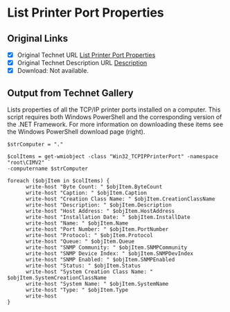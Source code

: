 # List Printer Port Properties

## Original Links

- [x] Original Technet URL [List Printer Port Properties](https://gallery.technet.microsoft.com/32ee7696-0e6c-4d6c-b439-a4ef62d17c0f)
- [x] Original Technet Description URL [Description](https://gallery.technet.microsoft.com/32ee7696-0e6c-4d6c-b439-a4ef62d17c0f/description)
- [x] Download: Not available.

## Output from Technet Gallery

Lists properties of all the TCP/IP printer ports installed on a computer. This script requires both Windows PowerShell and the corresponding version of the .NET Framework. For more information on downloading these items see the Windows PowerShell download  page (right).

```
$strComputer = "."

$colItems = get-wmiobject -class "Win32_TCPIPPrinterPort" -namespace "root\CIMV2" `
-computername $strComputer

foreach ($objItem in $colItems) {
      write-host "Byte Count: " $objItem.ByteCount
      write-host "Caption: " $objItem.Caption
      write-host "Creation Class Name: " $objItem.CreationClassName
      write-host "Description: " $objItem.Description
      write-host "Host Address: " $objItem.HostAddress
      write-host "Installation Date: " $objItem.InstallDate
      write-host "Name: " $objItem.Name
      write-host "Port Number: " $objItem.PortNumber
      write-host "Protocol: " $objItem.Protocol
      write-host "Queue: " $objItem.Queue
      write-host "SNMP Community: " $objItem.SNMPCommunity
      write-host "SNMP Device Index: " $objItem.SNMPDevIndex
      write-host "SNMP Enabled: " $objItem.SNMPEnabled
      write-host "Status: " $objItem.Status
      write-host "System Creation Class Name: " $objItem.SystemCreationClassName
      write-host "System Name: " $objItem.SystemName
      write-host "Type: " $objItem.Type
      write-host
}
```

